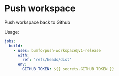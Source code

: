 # Push workspace

Push workspace back to Github

Usage: 
```yml
jobs:
  build:
    - uses: bumfo/push-workspace@v1-release
      with:
        ref: 'refs/heads/dist'
      env:
        GITHUB_TOKEN: ${{ secrets.GITHUB_TOKEN }}
```